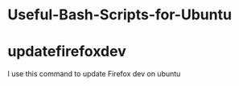 # Useful-Bash-Scripts-for-Ubuntu

# updatefirefoxdev
I use this command to update Firefox dev on ubuntu
